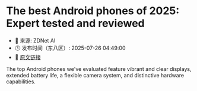 # The best Android phones of 2025: Expert tested and reviewed
- 📅 来源: ZDNet AI
- 🕒 发布时间（东八区）: 2025-07-26 04:49:00
- 🔗 [原文链接](https://www.zdnet.com/article/best-android-phone/)

The top Android phones we've evaluated feature vibrant and clear displays, extended battery life, a flexible camera system, and distinctive hardware capabilities.